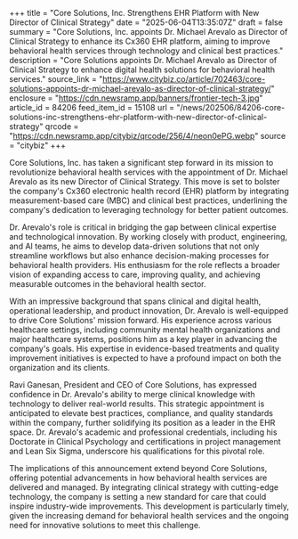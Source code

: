 +++
title = "Core Solutions, Inc. Strengthens EHR Platform with New Director of Clinical Strategy"
date = "2025-06-04T13:35:07Z"
draft = false
summary = "Core Solutions, Inc. appoints Dr. Michael Arevalo as Director of Clinical Strategy to enhance its Cx360 EHR platform, aiming to improve behavioral health services through technology and clinical best practices."
description = "Core Solutions appoints Dr. Michael Arevalo as Director of Clinical Strategy to enhance digital health solutions for behavioral health services."
source_link = "https://www.citybiz.co/article/702463/core-solutions-appoints-dr-michael-arevalo-as-director-of-clinical-strategy/"
enclosure = "https://cdn.newsramp.app/banners/frontier-tech-3.jpg"
article_id = 84206
feed_item_id = 15108
url = "/news/202506/84206-core-solutions-inc-strengthens-ehr-platform-with-new-director-of-clinical-strategy"
qrcode = "https://cdn.newsramp.app/citybiz/qrcode/256/4/neon0ePG.webp"
source = "citybiz"
+++

<p>Core Solutions, Inc. has taken a significant step forward in its mission to revolutionize behavioral health services with the appointment of Dr. Michael Arevalo as its new Director of Clinical Strategy. This move is set to bolster the company's Cx360 electronic health record (EHR) platform by integrating measurement-based care (MBC) and clinical best practices, underlining the company's dedication to leveraging technology for better patient outcomes.</p><p>Dr. Arevalo's role is critical in bridging the gap between clinical expertise and technological innovation. By working closely with product, engineering, and AI teams, he aims to develop data-driven solutions that not only streamline workflows but also enhance decision-making processes for behavioral health providers. His enthusiasm for the role reflects a broader vision of expanding access to care, improving quality, and achieving measurable outcomes in the behavioral health sector.</p><p>With an impressive background that spans clinical and digital health, operational leadership, and product innovation, Dr. Arevalo is well-equipped to drive Core Solutions' mission forward. His experience across various healthcare settings, including community mental health organizations and major healthcare systems, positions him as a key player in advancing the company's goals. His expertise in evidence-based treatments and quality improvement initiatives is expected to have a profound impact on both the organization and its clients.</p><p>Ravi Ganesan, President and CEO of Core Solutions, has expressed confidence in Dr. Arevalo's ability to merge clinical knowledge with technology to deliver real-world results. This strategic appointment is anticipated to elevate best practices, compliance, and quality standards within the company, further solidifying its position as a leader in the EHR space. Dr. Arevalo's academic and professional credentials, including his Doctorate in Clinical Psychology and certifications in project management and Lean Six Sigma, underscore his qualifications for this pivotal role.</p><p>The implications of this announcement extend beyond Core Solutions, offering potential advancements in how behavioral health services are delivered and managed. By integrating clinical strategy with cutting-edge technology, the company is setting a new standard for care that could inspire industry-wide improvements. This development is particularly timely, given the increasing demand for behavioral health services and the ongoing need for innovative solutions to meet this challenge.</p>